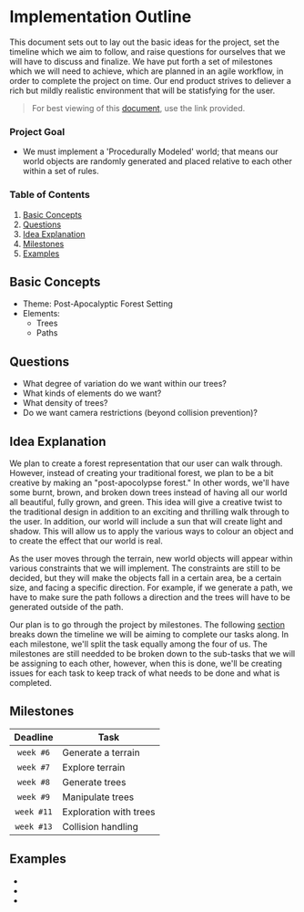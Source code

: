 # Implementation Outline
This document sets out to lay out the basic ideas for the project, set the timeline which we aim to follow, and raise questions for ourselves that we will have to discuss and finalize. We have put forth a set of milestones which we will need to achieve, which are planned in an agile workflow, in order to complete the project on time. Our end product strives to deliever a rich but mildly realistic environment that will be statisfying for the user.

> For best viewing of this [document](https://github.com/prince-chrismc/Computer-Graphics-Project/blob/master/docs/Implementation-Outline.md), use the link provided.

### Project Goal
- We must implement a 'Procedurally Modeled' world; that means our world objects are randomly generated and placed relative to each other within a set of rules.

### Table of Contents
1. [Basic Concepts](#Basic-Concepts)
2. [Questions](#Questions)
3. [Idea Explanation](#Idea-Explanation)
4. [Milestones](#Milestones)
4. [Examples](#Examples)

## Basic Concepts
- Theme: Post-Apocalyptic Forest Setting
- Elements:
  - Trees
  - Paths

## Questions
- What degree of variation do we want within our trees?
- What kinds of elements do we want?
- What density of trees?
- Do we want camera restrictions (beyond collision prevention)?

## Idea Explanation
We plan to create a forest representation that our user can walk through. However, instead of creating your traditional forest, we plan to be a bit creative by making an "post-apocolypse forest." In other words, we'll have some burnt, brown, and broken down trees instead of having all our world all beautiful, fully grown, and green. This idea will give a creative twist to the traditional design in addition to an exciting and thrilling walk through to the user. In addition, our world will include a sun that will create light and shadow. This will allow us to apply the various ways to colour an object and to create the effect that our world is real.

As the user moves through the terrain, new world objects will appear within various constraints that we will implement. The constraints are still to be decided, but they will make the objects fall in a certain area, be a certain size, and facing a specific direction. For example, if we generate a path, we have to make sure the path follows a direction and the trees will have to be generated outside of the path.

Our plan is to go through the project by milestones. The following [section](#Milestones) breaks down the timeline we will be aiming to complete our tasks along. In each milestone, we'll split the task equally among the four of us. The milestones are still needded to be broken down to the sub-tasks that we will be assigning to each other, however, when this is done, we'll be creating issues for each task to keep track of what needs to be done and what is completed.

## Milestones
**Deadline** | **Task**
:---: | ---
`week #6` | Generate a terrain
`week #7` | Explore terrain
`week #8` | Generate trees
`week #9` | Manipulate trees
`week #11` | Exploration with trees
`week #13` | Collision handling

## Examples
- [](https://github.com/oxaoo/forest)
- [](https://github.com/Aftnet/Terrain-Generator)
- [](http://algorithmicbotany.org/papers/TreeSketch.SBM2012.pdf)
